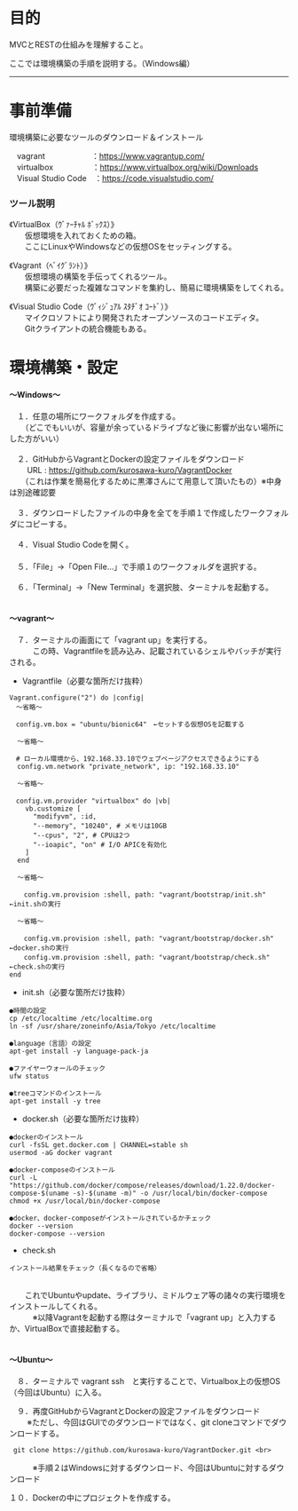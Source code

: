 # 目的
MVCとRESTの仕組みを理解すること。

ここでは環境構築の手順を説明する。（Windows編）

***
# 事前準備
環境構築に必要なツールのダウンロード＆インストール

　vagrant　　　　　　：https://www.vagrantup.com/ <br>
　virtualbox　　　　　：https://www.virtualbox.org/wiki/Downloads <br>
　Visual Studio Code　：https://code.visualstudio.com/ <br>

 ### ツール説明
 
  《VirtualBox（ｳﾞｧｰﾁｬﾙ ﾎﾞｯｸｽ）》<br>
  　　仮想環境を入れておくための箱。<br>
  　　ここにLinuxやWindowsなどの仮想OSをセッティングする。<br>
  
  《Vagrant（ﾍﾞｲｸﾞﾗﾝﾄ）》<br>
  　　仮想環境の構築を手伝ってくれるツール。<br>
  　　構築に必要だった複雑なコマンドを集約し、簡易に環境構築をしてくれる。<br>
     
   《Visual Studio Code（ｳﾞｨｼﾞｭｱﾙ ｽﾀﾁﾞｵ ｺｰﾄﾞ）》<br>
   　　マイクロソフトにより開発されたオープンソースのコードエディタ。<br>
   　　Gitクライアントの統合機能もある。<br>
      
# 環境構築・設定 <br>

#### ～Windows～ <br>

　１．任意の場所にワークフォルダを作成する。<br>
　　（どこでもいいが、容量が余っているドライブなど後に影響が出ない場所にした方がいい）<br>
 <br>
　２．GitHubからVagrantとDockerの設定ファイルをダウンロード<br>
　　 URL : https://github.com/kurosawa-kuro/VagrantDocker <br>
　　（これは作業を簡易化するために黒澤さんにて用意して頂いたもの）※中身は別途確認要 <br>
 <br>
　３．ダウンロードしたファイルの中身を全てを手順１で作成したワークフォルダにコピーする。<br>
 <br>
　４．Visual Studio Codeを開く。<br>
　<br>
　５．「File」→「Open File...」で手順１のワークフォルダを選択する。<br>
 <br>
　６．「Terminal」→「New Terminal」を選択肢、ターミナルを起動する。 <br>
 <br>
 
 #### ～vagrant～ <br>
　７．ターミナルの画面にて「vagrant up」を実行する。<br>
　　　この時、Vagrantfileを読み込み、記載されているシェルやバッチが実行される。<br>

- Vagrantfile（必要な箇所だけ抜粋）
```
Vagrant.configure("2") do |config|
　～省略～

　config.vm.box = "ubuntu/bionic64"　←セットする仮想OSを記載する
  
  ～省略～

　# ローカル環境から、192.168.33.10でウェブページアクセスできるようにする
  config.vm.network "private_network", ip: "192.168.33.10"

  ～省略～

　config.vm.provider "virtualbox" do |vb|
    vb.customize [
      "modifyvm", :id,
      "--memory", "10240", # メモリは10GB
      "--cpus", "2", # CPUは2つ
      "--ioapic", "on" # I/O APICを有効化
    ]
  end

  ～省略～
  
  　config.vm.provision :shell, path: "vagrant/bootstrap/init.sh"　←init.shの実行
  
  ～省略～

  　config.vm.provision :shell, path: "vagrant/bootstrap/docker.sh"　←docker.shの実行
  　config.vm.provision :shell, path: "vagrant/bootstrap/check.sh"　←check.shの実行
end

```
 - init.sh（必要な箇所だけ抜粋）
```
●時間の設定
cp /etc/localtime /etc/localtime.org
ln -sf /usr/share/zoneinfo/Asia/Tokyo /etc/localtime

●language（言語）の設定
apt-get install -y language-pack-ja

●ファイヤーウォールのチェック  
ufw status

●treeコマンドのインストール  
apt-get install -y tree
```

- docker.sh（必要な箇所だけ抜粋）
```
●dockerのインストール
curl -fsSL get.docker.com | CHANNEL=stable sh
usermod -aG docker vagrant

●docker-composeのインストール
curl -L "https://github.com/docker/compose/releases/download/1.22.0/docker-compose-$(uname -s)-$(uname -m)" -o /usr/local/bin/docker-compose
chmod +x /usr/local/bin/docker-compose

●docker、docker-composeがインストールされているかチェック
docker --version
docker-compose --version
```
- check.sh
```
インストール結果をチェック（長くなるので省略）
```
 <br>
　　これでUbuntuやupdate、ライブラリ、ミドルウェア等の諸々の実行環境をインストールしてくれる。 <br>
　　　※以降Vagrantを起動する際はターミナルで「vagrant up」と入力するか、VirtualBoxで直接起動する。<br>
 <br>
 
 #### ～Ubuntu～
　８．ターミナルで vagrant ssh　と実行することで、Virtualbox上の仮想OS（今回はUbuntu）に入る。<br>
 
　９．再度GitHubからVagrantとDockerの設定ファイルをダウンロード<br>
 　　 ※ただし、今回はGUIでのダウンロードではなく、git cloneコマンドでダウンロードする。<br>
    
     git clone https://github.com/kurosawa-kuro/VagrantDocker.git <br>
     
　　　※手順２はWindowsに対するダウンロード、今回はUbuntuに対するダウンロード
 
 １０．Dockerの中にプロジェクトを作成する。
 
